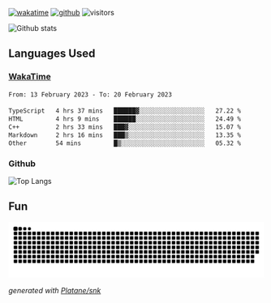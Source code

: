 [![wakatime](https://wakatime.com/badge/user/82c377cd-a54c-404c-b7df-177b313ca539.svg)](https://wakatime.com/@82c377cd-a54c-404c-b7df-177b313ca539)
[![github](https://img.shields.io/github/followers/xinthose?logo=github&style=plastic)](https://github.com/alanhamlett?tab=followers)
![visitors](https://visitor-badge.glitch.me/badge?page_id=xinthose&left_color=green&right_color=red)

![Github stats](https://github-readme-stats.vercel.app/api?username=xinthose&show_icons=true&theme=radical&count_private=true)

## Languages Used

### [WakaTime](https://wakatime.com/)
<!--START_SECTION:waka-->

```text
From: 13 February 2023 - To: 20 February 2023

TypeScript   4 hrs 37 mins   ██████▓░░░░░░░░░░░░░░░░░░   27.22 %
HTML         4 hrs 9 mins    ██████░░░░░░░░░░░░░░░░░░░   24.49 %
C++          2 hrs 33 mins   ███▓░░░░░░░░░░░░░░░░░░░░░   15.07 %
Markdown     2 hrs 16 mins   ███▒░░░░░░░░░░░░░░░░░░░░░   13.35 %
Other        54 mins         █▒░░░░░░░░░░░░░░░░░░░░░░░   05.32 %
```

<!--END_SECTION:waka-->

### Github

![Top Langs](https://github-readme-stats.vercel.app/api/top-langs/?username=xinthose)

## Fun
![github contribution grid snake animation](https://raw.githubusercontent.com/xinthose/xinthose/output/github-contribution-grid-snake.svg)

_generated with [Platane/snk](https://github.com/Platane/snk)_
